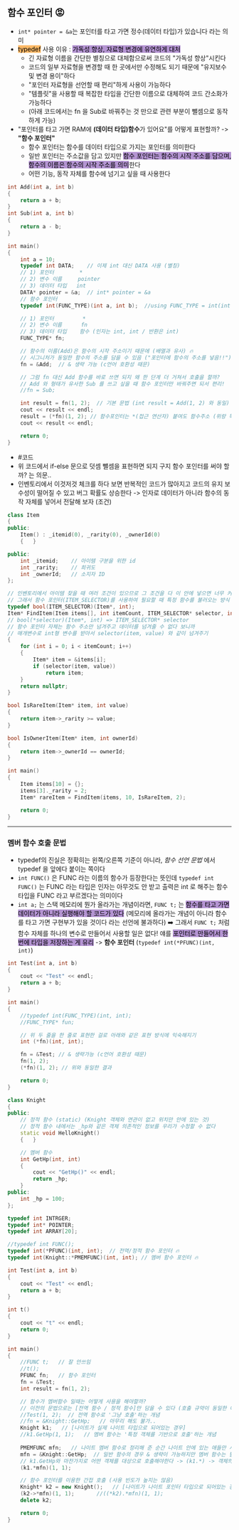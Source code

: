 ## 함수 포인터 😡
- `int* pointer = &a`는 포인터를 타고 가면 정수(데이터 타입)가 있습니다 라는 의미
- <mark style="background: #FFAB45CF;">typedef</mark> 사용 이유 : <mark style="background: #824CB496;">가독성 향상, 자료형 변경에 유연하게 대처</mark>
	- 긴 자료형 이름을 간단한 별칭으로 대체함으로써 코드의 "가독성 향상"시킨다
	- 코드의 일부 자료형을 변경할 때 한 곳에서만 수정해도 되기 때문에 "유지보수 및 변경 용이"하다
	- "포인터 자료형을 선언할 때 편리"하게 사용이 가능하다
	- "템플릿"을 사용할 때 복잡한 타입을 간단한 이름으로 대체하여 코드 간소화가 가능하다
	- (아래 코드에서는 fn 을 Sub로 바꿔주는 것 만으로 관련 부분이 뺄셈으로 동작하게 가능)
- "포인터를 타고 가면 RAM에 **(데이터 타입)함수**가 있어요"를 어떻게 표현할까? -> **"함수 포인터"**
	- 함수 포인터는 함수를 데이터 타입으로 가지는 포인터를 의미한다
	- 일반 포인터는 주소값을 담고 있지만 <mark style="background: #824CB496;">함수 포인터는 함수의 시작 주소를 담으며, 함수의 이름은 함수의 시작 주소를 의미</mark>한다
	- 어떤 기능, 동작 자체를 함수에 넘기고 싶을 때 사용한다
```cpp
int Add(int a, int b)
{
	return a + b;
}
int Sub(int a, int b)
{
	return a - b;
}

int main()
{
	int a = 10;
	typedef int DATA;    // 이제 int 대신 DATA 사용 (별칭)
	// 1) 포인터        *
	// 2) 변수 이름     pointer
	// 3) 데이터 타입   int
	DATA* pointer = &a;  // int* pointer = &a
	// 함수 포인터
	typedef int(FUNC_TYPE)(int a, int b);  //using FUNC_TYPE = int(int a, int b);와 동일

	// 1) 포인터         *
	// 2) 변수 이름      fn
	// 3) 데이터 타입    함수 (인자는 int, int / 반환은 int)
	FUNC_TYPE* fn;   

	// 함수의 이름(Add)은 함수의 시작 주소이기 때문에 (배열과 유사) 🔥
	// 시그니처가 동일한 함수의 주소를 담을 수 있음 ("포인터에 함수의 주소를 넣음!!")
	fn = &Add;  // & 생략 가능 (c언어 호환성 때문)

	// 그럼 fn 대신 Add 함수를 바로 쓰면 되지 왜 한 단계 더 거쳐서 호출을 할까?
	// Add 와 형태가 유사한 Sub 를 쓰고 싶을 때 함수 포인터만 바꿔주면 되서 편리!
	//fn = Sub;

	int result = fn(1, 2);	// 기본 문법 (int result = Add(1, 2) 와 동일)
	cout << result << endl;
	result = (*fn)(1, 2); // 함수포인터는 *(접근 연산자) 붙여도 함수주소 (위랑 똑같이 동작)🔥
	cout << result << endl;	

	return 0;
}
```

- #코드
- 위 코드에서 if-else 문으로 덧셈 뺄셈을 표현하면 되지 구지 함수 포인터를 써야 할까? 는 의문..
- 인벤토리에서 이것저것 체크를 하다 보면 반복적인 코드가 많아지고 코드의 유지 보수성이 떨어질 수 있고 버그 확률도 상승한다 -> 인자로 데이터가 아니라 함수의 동작 자체를 넣어서 전달해 보자 (조건)
```cpp
class Item
{
public:
	Item() : _itemid(0), _rarity(0), _ownerId(0)
	{	}

public:
	int _itemid;	// 아이템 구분을 위한 id
	int _rarity;	// 희귀도
	int _ownerId;	// 소지자 ID
};

// 인벤토리에서 아이템 찾을 때 여러 조건이 있으므로 그 조건을 다 이 안에 넣으면 너무 커짐
// 그래서 함수 포인터(ITEM_SELECTOR)를 사용하여 필요할 때 특정 함수를 불러오는 방식
typedef bool(ITEM_SELECTOR)(Item*, int);
Item* FindItem(Item items[], int itemCount, ITEM_SELECTOR* selector, int value)
// bool(*selector)(Item*, int) => ITEM_SELECTOR* selector
// 함수 포인터 자체는 함수 주소만 넘겨주고 데이터를 넘겨줄 수 없다 보니까
// 매개변수로 int형 변수를 받아서 selector(item, value) 와 같이 넘겨주기
{
	for (int i = 0; i < itemCount; i++)
	{
		Item* item = &items[i];
		if (selector(item, value))
			return item;
	}
	return nullptr;
}

bool IsRareItem(Item* item, int value)
{
	return item->_rarity >= value;
}

bool IsOwnerItem(Item* item, int ownerId)
{
	return item->_ownerId == ownerId;
}

int main()
{
	Item items[10] = {};
	items[3]._rarity = 2;
	Item* rareItem = FindItem(items, 10, IsRareItem, 2);

	return 0;
}
```

***

### 멤버 함수 호출 문법
- typedef의 진실은 정확히는 왼쪽/오른쪽 기준이 아니라, _함수 선언 문법_ 에서 typedef 을 앞에다 붙이는 쪽이다
- `int FUNC()` 은 FUNC 라는 이름의 함수가 등장한다는 뜻인데 `typedef int FUNC()` 는 FUNC 라는 타입은 인자는 아무것도 안 받고 출력은 int 로 해주는 함수 타입을 FUNC 라고 부르겠다는 의미이다
- `int a;` 는 스택 메모리에 뭔가 올라가는 개념이라면, `FUNC t;` 는 <mark style="background: #824CB496;">함수를 타고 가면 데이터가 아니라 실행해야 할 코드가 있다</mark> (메모리에 올라가는 개념이 아니라 함수를 타고 가면 구현부가 있을 것이다 라는 선언에 불과하다) ➡️ 그래서 `FUNC t;` 처럼 함수 자체를 하나의 변수로 만들어서 사용할 일은 없다! 얘를 <mark style="background: #824CB496;">포인터로 만들어서 한 번에 타입을 저장하는 게 유리</mark> -> **함수 포인터** (`typedef int(*PFUNC)(int, int)`)

```c++
int Test(int a, int b)
{
	cout << "Test" << endl;
	return a + b;
}

int main()
{
	//typedef int(FUNC_TYPE)(int, int);
	//FUNC_TYPE* fun;

	// 위 두 줄을 한 줄로 표현한 걸로 아래와 같은 표현 방식에 익숙해지기
	int (*fn)(int, int);

	fn = &Test; // & 생략가능 (c언어 호환성 때문)
	fn(1, 2);
	(*fn)(1, 2); // 위와 동일한 결과

	return 0;
}
```

```cpp
class Knight
{
public:
	// 정적 함수 (static) (Knight 객체와 연관이 없고 위치만 안에 있는 것)
	// 정적 함수 내에서는 _hp와 같은 객체 의존적인 정보를 우리가 수정할 수 없다
	static void HelloKnight()   
	{	}

	// 멤버 함수
	int GetHp(int, int)
	{
		cout << "GetHp()" << endl;
		return _hp;
	}
public:
	int _hp = 100;
};

typedef int INTRGER;
typedef int* POINTER;
typedef int ARRAY[20];

//typedef int FUNC();
typedef int(*PFUNC)(int, int);	// 전역/정적 함수 포인터 🔥
typedef int(Knight::*PMEMFUNC)(int, int); // 멤버 함수 포인터 🔥

int Test(int a, int b)
{
	cout << "Test" << endl;
	return a + b;
}

int t()
{
	cout << "t" << endl;
	return 0;
}

int main()
{
    //FUNC t;   // 잘 안쓰임
    //t();
	PFUNC fn;   // 함수 포인터
	fn = &Test;
	int result = fn(1, 2);

	// 함수가 멤버함수 일때는 어떻게 사용을 해야할까?
	// 이전의 문법으로는 [전역 함수 / 정적 함수]만 담을 수 있다 (호출 규약이 동일한 애들)
	//Test(1, 2);  // 전역 함수로 '그냥 호출'하는 개념
	//fn = &Knight::GetHp;   // 아무리 해도 불가..
	Knight k1;   // [나이트가 실제 나이트 타입으로 되어있는 경우]
	//k1.GetHp(1, 1);   // 멤버 함수는 '특정 객체를 기반으로 호출'하는 개념
	
	PMEMFUNC mfn;   // 나이트 멤버 함수로 정리해 준 순간 나이트 안에 있는 애들만 사용 가능
	mfn = &Knight::GetHp;  // 일반 함수의 경우 & 생략이 가능하지만 멤버 함수는 필수 (그냥 다 쓴다고 통일해서 알고 있자!)
	// k1.GetHp와 마찬가지로 어떤 객체를 대상으로 호출해야한다 -> (k1.*) -> 객체의 멤버함수가 아니라 멤버함수의 포인터로 사용할 때는 '함수라는 의미를 알려주기 위해서' 별을 찍어줘야 한다
	(k1.*mfn)(1, 1);

	// 함수 포인터를 이용한 간접 호출 (사용 빈도가 높지는 않음)
	Knight* k2 = new Knight();   // [나이트가 나이트 포인터 타입으로 되어있는 경우]
	(k2->*mfn)(1, 1);		//((*k2).*mfn)(1, 1);
	delete k2;

	return 0;
}
```
